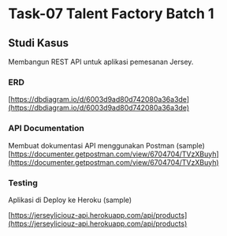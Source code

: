 # Task-07 Talent Factory Batch 1

## Studi Kasus

Membangun REST API untuk aplikasi pemesanan Jersey.

### ERD

[https://dbdiagram.io/d/6003d9ad80d742080a36a3de](https://dbdiagram.io/d/6003d9ad80d742080a36a3de)

### API Documentation

Membuat dokumentasi API menggunakan Postman (sample)
[https://documenter.getpostman.com/view/6704704/TVzXBuyh](https://documenter.getpostman.com/view/6704704/TVzXBuyh)

### Testing

Aplikasi di Deploy ke Heroku (sample)

[https://jerseyliciouz-api.herokuapp.com/api/products](https://jerseyliciouz-api.herokuapp.com/api/products)
